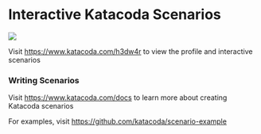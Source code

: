 # Interactive Katacoda Scenarios

[![](http://shields.katacoda.com/katacoda/h3dw4r/count.svg)](https://www.katacoda.com/h3dw4r "Get your profile on Katacoda.com")

Visit https://www.katacoda.com/h3dw4r to view the profile and interactive scenarios

### Writing Scenarios
Visit https://www.katacoda.com/docs to learn more about creating Katacoda scenarios

For examples, visit https://github.com/katacoda/scenario-example
